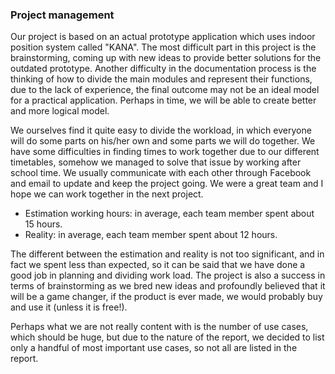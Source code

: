### Project management

Our project is based on an actual prototype application which uses indoor position system called "KANA". The most difficult part in this project is the brainstorming, coming up with new ideas to provide better solutions for the outdated prototype. Another difficulty in the documentation process is the thinking of how to divide the main modules and represent their functions, due to the lack of experience, the final outcome may not be an ideal model for a practical application. Perhaps in time, we will be able to create better and more logical model.

We ourselves find it quite easy to divide the workload, in which everyone will do some parts on his/her own and some parts we will do together. We have some difficulties in finding times to work together due to our different timetables, somehow we managed to solve that issue by working after school time. We usually communicate with each other through Facebook and email to update and keep the project going. We were a great team and I hope we can work together in the next project.

* Estimation working hours: in average, each team member spent about 15 hours.
* Reality: in average, each team member spent about 12 hours.

The different between the estimation and reality is not too significant, and in fact we spent less than expected, so it can be said that we have done a good job in planning and dividing work load. The project is also a success in terms of brainstorming as we bred new ideas and profoundly believed that it will be a game changer, if the product is ever made, we would probably buy and use it (unless it is free!).

Perhaps what we are not really content with is the number of use cases, which should be huge, but due to the nature of the report, we decided to list only a handful of most important use cases, so not all are listed in the report.
